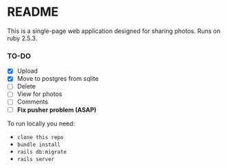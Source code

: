 # README

This is a single-page web application designed for sharing photos.
Runs on ruby 2.5.3.

### TO-DO
- [x] Upload
- [x] Move to postgres from sqlite
- [ ] Delete
- [ ] View for photos
- [ ] Comments
- [ ] **Fix pusher problem (ASAP)**

To run locally you need: 
* `clone this repo`
* `bundle install`
* `rails db:migrate`
* `rails server`


